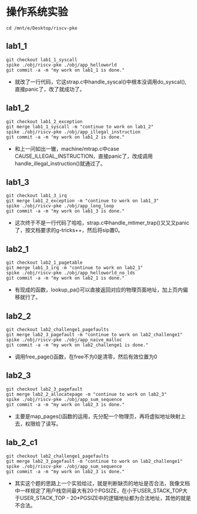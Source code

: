 # 操作系统实验

```
cd /mnt/e/Desktop/riscv-pke
```

## lab1_1
```
git checkout lab1_1_syscall
spike ./obj/riscv-pke ./obj/app_helloworld
git commit -a -m "my work on lab1_1 is done."
```
- 就改了一行代码，它这strap.c中handle_syscal()中根本没调用do_syscal(),直接panic了，改了就成功了。

## lab1_2
```
git checkout lab1_2_exception
git merge lab1_1_syscall -m "continue to work on lab1_2"
spike ./obj/riscv-pke ./obj/app_illegal_instruction
git commit -a -m "my work on lab1_2 is done."
```
- 和上一问如出一辙，machine/mtrap.c中case CAUSE_ILLEGAL_INSTRUCTION，直接panic了，改成调用handle_illegal_instruction()就通过了。

## lab1_3
```
git checkout lab1_3_irq
git merge lab1_2_exception -m "continue to work on lab1_3"
spike ./obj/riscv-pke ./obj/app_long_loop
git commit -a -m "my work on lab1_3 is done."
```
- 这次终于不是一行代码了哈哈，strap.c中handle_mtimer_trap()又又又panic了，按文档要求的g-tricks++，然后将sip置0。

## lab2_1
```
git checkout lab2_1_pagetable
git merge lab1_3_irq -m "continue to work on lab2_1"
spike ./obj/riscv-pke ./obj/app_helloworld_no_lds
git commit -a -m "my work on lab2_1 is done."
```
- 有现成的函数，lookup_pa()可以直接返回对应的物理页面地址，加上页内偏移就行了。
  
## lab2_2
```
git checkout lab2_challenge1_pagefaults
git merge lab2_3_pagefault -m "continue to work on lab2_challenge1"
spike ./obj/riscv-pke ./obj/app_naive_malloc
git commit -a -m "my work on lab2_challenge1 is done."
```
- 调用free_page()函数，在free不为0是清零，然后有效位置为0

## lab2_3
```
git checkout lab2_3_pagefault
git merge lab2_2_allocatepage -m "continue to work on lab2_3"
spike ./obj/riscv-pke ./obj/app_sum_sequence
git commit -a -m "my work on lab2_3 is done."
```
- 主要是map_pages()函数的运用，先分配一个物理页，再将虚拟地址映射上去，权限给了读写。

## lab_2_c1
```
git checkout lab2_challenge1_pagefaults
git merge lab2_3_pagefault -m "continue to work on lab2_challenge1"
spike ./obj/riscv-pke ./obj/app_sum_sequence
git commit -a -m "my work on lab2_3 is done."
```
- 其实这个题的思路上一个实验给过，就是判断缺页的地址是否合法，我像文档中一样规定了用户栈空间最大有20个PGSIZE，在小于USER_STACK_TOP大于USER_STACK_TOP - 20*PGSIZE中的逻辑地址都为合法地址，其他的就是不合法。